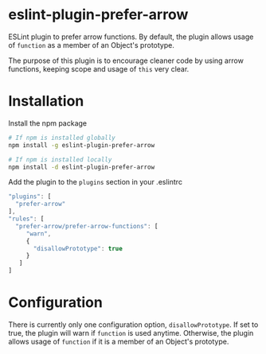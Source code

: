 # eslint-plugin-prefer-arrow
ESLint plugin to prefer arrow functions. By default, the plugin allows usage of `function` as a member of an Object's prototype.

The purpose of this plugin is to encourage cleaner code by using arrow functions, keeping scope and usage of `this` very clear. 

# Installation

Install the npm package
```bash
# If npm is installed globally
npm install -g eslint-plugin-prefer-arrow

# If npm is installed locally
npm install -d eslint-plugin-prefer-arrow
```

Add the plugin to the `plugins` section in your .eslintrc
```js
"plugins": [
  "prefer-arrow"
],
"rules": [
  "prefer-arrow/prefer-arrow-functions": [
     "warn",
     {
       "disallowPrototype": true
     }
   ]
]
```
# Configuration
There is currently only one configuration option, `disallowPrototype`. If set to true, the plugin will warn if `function` is used anytime. Otherwise, the plugin allows usage of `function` if it is a member of an Object's prototype.
